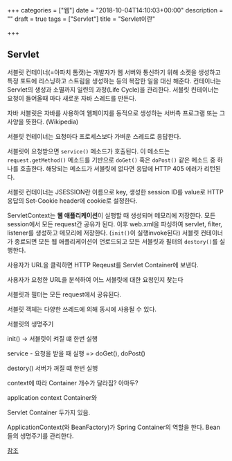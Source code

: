 +++
categories = ["웹"]
date = "2018-10-04T14:10:03+00:00"
description = ""
draft = true
tags = ["Servlet"]
title = "Servlet이란"

+++
## Servlet

서블릿 컨테이너(=아파치 톰캣)는 개발자가 웹 서버와 통신하기 위해 소켓을 생성하고 특정 포트에 리스닝하고 스트림을 생성하는 등의 복잡한 일을 대신 해준다. 컨테이너는 Servlet의 생성과 소멸까지 일련의 과정(Life Cycle)을 관리한다. 서블릿 컨테이너는 요청이 들어올때 마다 새로운 자바 스레드를 만든다.

자바 서블릿은 자바를 사용하여 웹페이지를 동적으로 생성하는 서버측 프로그램 또는 그 사양을 뜻한다. (Wikipedia)

서블릿 컨테이너는 요청마다 프로세스보다 가벼운 스레드로 응답한다.

서블릿이 요청받으면 `service()` 메소드가 호출된다. 이 메소드는 `request.getMethod()` 메소드를 기반으로 `doGet()` 혹은 `doPost()` 같은 메소드 중 하나를 호출한다. 해당되는 메소드가 서블릿에 없다면 응답에 HTTP 405 에러가 리턴된다.

서블릿 컨테이너는 JSESSION란 이름으로 key, 생성한 session ID를 value로 HTTP 응답의 Set-Cookie header에 cookie로 설정한다.

ServletContext는 **웹 애플리케이션**이 실행할 때 생성되며 메모리에 저장한다. 모든 session에서 모든 request간 공유가 된다. 이후 web.xml을 파싱하여 servlet, filter, listener를 생성하고 메모리에 저장한다. (`init()`이 실행invoke된다) 서블릿 컨테이너가 종료되면 모든 웹 애플리케이션이 언로드되고 모든 서블릿과 필터의 `destory()`를 실행한다.

사용자가 URL을 클릭하면 HTTP Reqeust를 Servlet Container에 보낸다.

사용자가 요청한 URL을 분석하여 어느 서블릿에 대한 요청인지 찾는다

서블릿과 필터는 모든 request에서 공유된다.

서블릿 객체는 다양한 쓰레드에 의해 동시에 사용될 수 있다.

서블릿의 생명주기

init() -> 서블릿이 켜질 떄 한번 실행

service - 요청을 받을 때 실행 => doGet(), doPost()

destory() 서버가 꺼질 떄 한번 실행

context에 따라 Container 개수가 달라짐? 아마두?

application context Container와

Servlet Container 두가지 있음.

ApplicationContext(와 BeanFactory)가 Spring Container의 역할을 한다. Bean들의 생명주기를 관리한다.

[참조](https://okky.kr/article/372195)